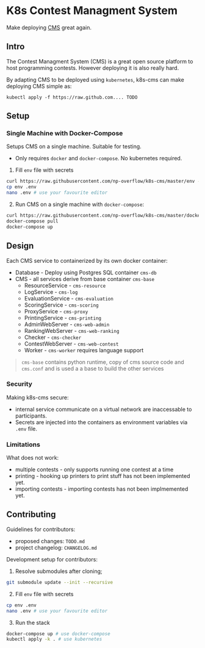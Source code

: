 # K8s Contest Managment System
Make deploying [CMS](https://github.com/cms-dev/cms) great again.

## Intro
The Contest Managment System (CMS) is a great open source platform to host programming contests. 
However deploying it is also really hard.

By adapting CMS to be deployed using `kubernetes`, k8s-cms can make deploying 
CMS simple as:
```
kubectl apply -f https://raw.github.com.... TODO
```

## Setup

### Single Machine with Docker-Compose
Setups CMS on a single machine. Suitable for testing.
- Only requires `docker` and `docker-compose`. No kubernetes required.
1. Fill `env` file with secrets
```sh
curl https://raw.githubusercontent.com/np-overflow/k8s-cms/master/env -o env
cp env .env
nano .env # use your favourite editor
```
2. Run CMS on a single machine with `docker-compose`:
```sh
curl https://raw.githubusercontent.com/np-overflow/k8s-cms/master/docker-compose.yml -o docker-compose.yaml
docker-compose pull 
docker-compose up 
```
## Design
Each CMS service to containerized by its own docker container:
- Database - Deploy using Postgres SQL container `cms-db`
- CMS - all services derive from base container `cms-base`
    - ResourceService - `cms-resource`
    - LogService - `cms-log`
    - EvaluationService - `cms-evaluation`
    - ScoringService - `cms-scoring`
    - ProxyService - `cms-proxy`
    - PrintingService - `cms-printing`
    - AdminWebServer - `cms-web-admin`
    - RankingWebServer - `cms-web-ranking`
    - Checker - `cms-checker`
    - ContestWebServer - `cms-web-contest`
    - Worker - `cms-worker` requires language support

> `cms-base` contains python runtime, copy of cms source code and `cms.conf`
>  and is used a a base to build the other services

### Security
Making k8s-cms secure:
- internal service communicate on a virtual network are inaccessable to participants.
- Secrets are injected into the containers as environment variables via `.env` file.

### Limitations
What does not work:
- multiple contests - only supports running one contest at a time
- printing - hooking up printers to print stuff has not been implemented yet.
- importing contests - importing contests has not been  implmemented yet.

## Contributing
Guidelines for contributors:
- proposed changes: `TODO.md`
- project changelog: `CHANGELOG.md`

Development setup for contributors:
1. Resolve submodules after cloning;
```sh
git submodule update --init --recursive
```
2. Fill `env` file with secrets
```sh
cp env .env
nano .env # use your favourite editor
```
3. Run the stack
```sh
docker-compose up # use docker-compose 
kubectl apply -k . # use kubernetes
```
